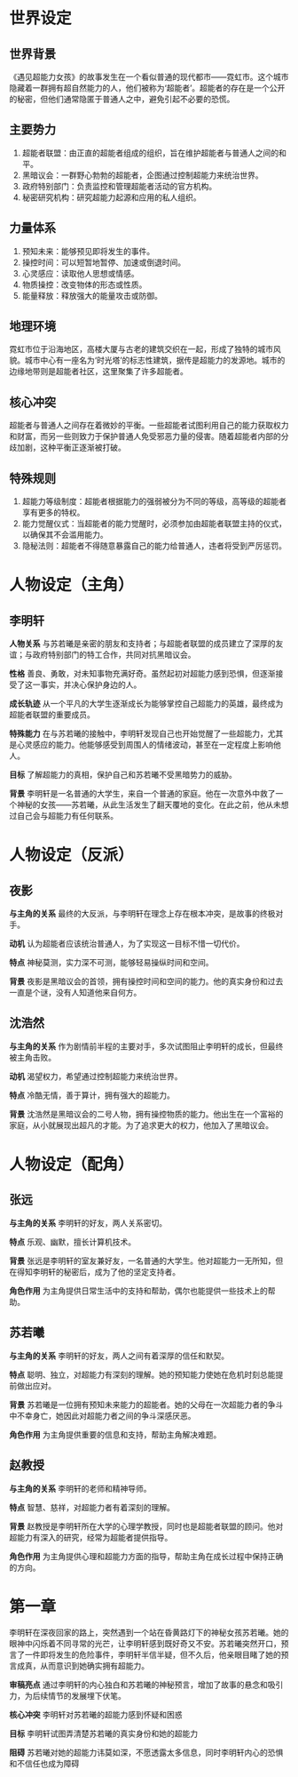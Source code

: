 # 世界设定
## 世界背景

《遇见超能力女孩》的故事发生在一个看似普通的现代都市——霓虹市。这个城市隐藏着一群拥有超自然能力的人，他们被称为‘超能者’。超能者的存在是一个公开的秘密，但他们通常隐匿于普通人之中，避免引起不必要的恐慌。

## 主要势力

1. 超能者联盟：由正直的超能者组成的组织，旨在维护超能者与普通人之间的和平。
2. 黑暗议会：一群野心勃勃的超能者，企图通过控制超能力来统治世界。
3. 政府特别部门：负责监控和管理超能者活动的官方机构。
4. 秘密研究机构：研究超能力起源和应用的私人组织。

## 力量体系

1. 预知未来：能够预见即将发生的事件。
2. 操控时间：可以短暂地暂停、加速或倒退时间。
3. 心灵感应：读取他人思想或情感。
4. 物质操控：改变物体的形态或性质。
5. 能量释放：释放强大的能量攻击或防御。

## 地理环境

霓虹市位于沿海地区，高楼大厦与古老的建筑交织在一起，形成了独特的城市风貌。城市中心有一座名为‘时光塔’的标志性建筑，据传是超能力的发源地。城市的边缘地带则是超能者社区，这里聚集了许多超能者。

## 核心冲突

超能者与普通人之间存在着微妙的平衡。一些超能者试图利用自己的能力获取权力和财富，而另一些则致力于保护普通人免受邪恶力量的侵害。随着超能者内部的分歧加剧，这种平衡正逐渐被打破。

## 特殊规则

1. 超能力等级制度：超能者根据能力的强弱被分为不同的等级，高等级的超能者享有更多的特权。
2. 能力觉醒仪式：当超能者的能力觉醒时，必须参加由超能者联盟主持的仪式，以确保其不会滥用能力。
3. 隐秘法则：超能者不得随意暴露自己的能力给普通人，违者将受到严厉惩罚。

# 人物设定（主角）
## 李明轩

**人物关系** 与苏若曦是亲密的朋友和支持者；与超能者联盟的成员建立了深厚的友谊；与政府特别部门的特工合作，共同对抗黑暗议会。

**性格** 善良、勇敢，对未知事物充满好奇。虽然起初对超能力感到恐惧，但逐渐接受了这一事实，并决心保护身边的人。

**成长轨迹** 从一个平凡的大学生逐渐成长为能够掌控自己超能力的英雄，最终成为超能者联盟的重要成员。

**特殊能力** 在与苏若曦的接触中，李明轩发现自己也开始觉醒了一些超能力，尤其是心灵感应的能力。他能够感受到周围人的情绪波动，甚至在一定程度上影响他人。

**目标** 了解超能力的真相，保护自己和苏若曦不受黑暗势力的威胁。

**背景** 李明轩是一名普通的大学生，来自一个普通的家庭。他在一次意外中救了一个神秘的女孩——苏若曦，从此生活发生了翻天覆地的变化。在此之前，他从未想过自己会与超能力有任何联系。
# 人物设定（反派）
## 夜影

**与主角的关系** 最终的大反派，与李明轩在理念上存在根本冲突，是故事的终极对手。

**动机** 认为超能者应该统治普通人，为了实现这一目标不惜一切代价。

**特点** 神秘莫测，实力深不可测，能够轻易操纵时间和空间。

**背景** 夜影是黑暗议会的首领，拥有操控时间和空间的能力。他的真实身份和过去一直是个谜，没有人知道他来自何方。

## 沈浩然

**与主角的关系** 作为剧情前半程的主要对手，多次试图阻止李明轩的成长，但最终被主角击败。

**动机** 渴望权力，希望通过控制超能力来统治世界。

**特点** 冷酷无情，善于算计，拥有强大的超能力。

**背景** 沈浩然是黑暗议会的二号人物，拥有操控物质的能力。他出生在一个富裕的家庭，从小就展现出超凡的才能。为了追求更大的权力，他加入了黑暗议会。
# 人物设定（配角）
## 张远

**与主角的关系** 李明轩的好友，两人关系密切。

**特点** 乐观、幽默，擅长计算机技术。

**背景** 张远是李明轩的室友兼好友，一名普通的大学生。他对超能力一无所知，但在得知李明轩的秘密后，成为了他的坚定支持者。

**角色作用** 为主角提供日常生活中的支持和帮助，偶尔也能提供一些技术上的帮助。

## 苏若曦

**与主角的关系** 李明轩的好友，两人之间有着深厚的信任和默契。

**特点** 聪明、独立，对超能力有深刻的理解。她的预知能力使她在危机时刻总能提前做出应对。

**背景** 苏若曦是一位拥有预知未来能力的超能者。她的父母在一次超能力者的争斗中不幸身亡，她因此对超能力者之间的争斗深感厌恶。

**角色作用** 为主角提供重要的信息和支持，帮助主角解决难题。

## 赵教授

**与主角的关系** 李明轩的老师和精神导师。

**特点** 智慧、慈祥，对超能力者有着深刻的理解。

**背景** 赵教授是李明轩所在大学的心理学教授，同时也是超能者联盟的顾问。他对超能力有深入的研究，经常为超能者提供指导。

**角色作用** 为主角提供心理和超能力方面的指导，帮助主角在成长过程中保持正确的方向。

# 第一章

李明轩在深夜回家的路上，突然遇到一个站在昏黄路灯下的神秘女孩苏若曦。她的眼神中闪烁着不同寻常的光芒，让李明轩感到既好奇又不安。苏若曦突然开口，预言了一件即将发生的危险事件，李明轩半信半疑，但不久后，他亲眼目睹了她的预言成真，从而意识到她确实拥有超能力。

**审稿亮点** 通过李明轩的内心独白和苏若曦的神秘预言，增加了故事的悬念和吸引力，为后续情节的发展埋下伏笔。

**核心冲突** 李明轩对苏若曦的超能力感到怀疑和困惑

**目标** 李明轩试图弄清楚苏若曦的真实身份和她的超能力

**阻碍** 苏若曦对她的超能力讳莫如深，不愿透露太多信息，同时李明轩内心的恐惧和不信任也成为障碍